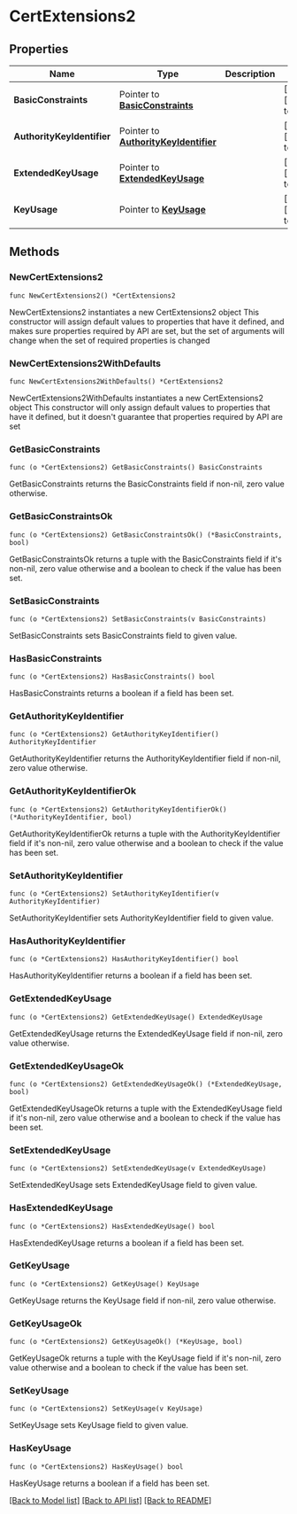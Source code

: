 # CertExtensions2

## Properties

Name | Type | Description | Notes
------------ | ------------- | ------------- | -------------
**BasicConstraints** | Pointer to [**BasicConstraints**](BasicConstraints.md) |  | [optional] [default to {}]
**AuthorityKeyIdentifier** | Pointer to [**AuthorityKeyIdentifier**](AuthorityKeyIdentifier.md) |  | [optional] [default to {}]
**ExtendedKeyUsage** | Pointer to [**ExtendedKeyUsage**](ExtendedKeyUsage.md) |  | [optional] [default to {}]
**KeyUsage** | Pointer to [**KeyUsage**](KeyUsage.md) |  | [optional] [default to {}]

## Methods

### NewCertExtensions2

`func NewCertExtensions2() *CertExtensions2`

NewCertExtensions2 instantiates a new CertExtensions2 object
This constructor will assign default values to properties that have it defined,
and makes sure properties required by API are set, but the set of arguments
will change when the set of required properties is changed

### NewCertExtensions2WithDefaults

`func NewCertExtensions2WithDefaults() *CertExtensions2`

NewCertExtensions2WithDefaults instantiates a new CertExtensions2 object
This constructor will only assign default values to properties that have it defined,
but it doesn't guarantee that properties required by API are set

### GetBasicConstraints

`func (o *CertExtensions2) GetBasicConstraints() BasicConstraints`

GetBasicConstraints returns the BasicConstraints field if non-nil, zero value otherwise.

### GetBasicConstraintsOk

`func (o *CertExtensions2) GetBasicConstraintsOk() (*BasicConstraints, bool)`

GetBasicConstraintsOk returns a tuple with the BasicConstraints field if it's non-nil, zero value otherwise
and a boolean to check if the value has been set.

### SetBasicConstraints

`func (o *CertExtensions2) SetBasicConstraints(v BasicConstraints)`

SetBasicConstraints sets BasicConstraints field to given value.

### HasBasicConstraints

`func (o *CertExtensions2) HasBasicConstraints() bool`

HasBasicConstraints returns a boolean if a field has been set.

### GetAuthorityKeyIdentifier

`func (o *CertExtensions2) GetAuthorityKeyIdentifier() AuthorityKeyIdentifier`

GetAuthorityKeyIdentifier returns the AuthorityKeyIdentifier field if non-nil, zero value otherwise.

### GetAuthorityKeyIdentifierOk

`func (o *CertExtensions2) GetAuthorityKeyIdentifierOk() (*AuthorityKeyIdentifier, bool)`

GetAuthorityKeyIdentifierOk returns a tuple with the AuthorityKeyIdentifier field if it's non-nil, zero value otherwise
and a boolean to check if the value has been set.

### SetAuthorityKeyIdentifier

`func (o *CertExtensions2) SetAuthorityKeyIdentifier(v AuthorityKeyIdentifier)`

SetAuthorityKeyIdentifier sets AuthorityKeyIdentifier field to given value.

### HasAuthorityKeyIdentifier

`func (o *CertExtensions2) HasAuthorityKeyIdentifier() bool`

HasAuthorityKeyIdentifier returns a boolean if a field has been set.

### GetExtendedKeyUsage

`func (o *CertExtensions2) GetExtendedKeyUsage() ExtendedKeyUsage`

GetExtendedKeyUsage returns the ExtendedKeyUsage field if non-nil, zero value otherwise.

### GetExtendedKeyUsageOk

`func (o *CertExtensions2) GetExtendedKeyUsageOk() (*ExtendedKeyUsage, bool)`

GetExtendedKeyUsageOk returns a tuple with the ExtendedKeyUsage field if it's non-nil, zero value otherwise
and a boolean to check if the value has been set.

### SetExtendedKeyUsage

`func (o *CertExtensions2) SetExtendedKeyUsage(v ExtendedKeyUsage)`

SetExtendedKeyUsage sets ExtendedKeyUsage field to given value.

### HasExtendedKeyUsage

`func (o *CertExtensions2) HasExtendedKeyUsage() bool`

HasExtendedKeyUsage returns a boolean if a field has been set.

### GetKeyUsage

`func (o *CertExtensions2) GetKeyUsage() KeyUsage`

GetKeyUsage returns the KeyUsage field if non-nil, zero value otherwise.

### GetKeyUsageOk

`func (o *CertExtensions2) GetKeyUsageOk() (*KeyUsage, bool)`

GetKeyUsageOk returns a tuple with the KeyUsage field if it's non-nil, zero value otherwise
and a boolean to check if the value has been set.

### SetKeyUsage

`func (o *CertExtensions2) SetKeyUsage(v KeyUsage)`

SetKeyUsage sets KeyUsage field to given value.

### HasKeyUsage

`func (o *CertExtensions2) HasKeyUsage() bool`

HasKeyUsage returns a boolean if a field has been set.


[[Back to Model list]](../README.md#documentation-for-models) [[Back to API list]](../README.md#documentation-for-api-endpoints) [[Back to README]](../README.md)


